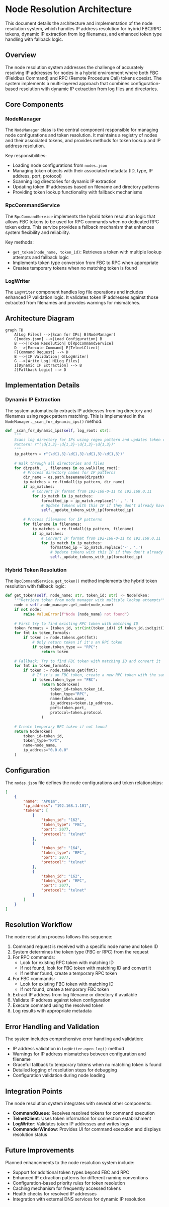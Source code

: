 # Node Resolution Architecture

This document details the architecture and implementation of the node resolution system, which handles IP address resolution for hybrid FBC/RPC tokens, dynamic IP extraction from log filenames, and enhanced token type handling with fallback logic.

## Overview

The node resolution system addresses the challenge of accurately resolving IP addresses for nodes in a hybrid environment where both FBC (Fieldbus Command) and RPC (Remote Procedure Call) tokens coexist. The system implements a multi-layered approach that combines configuration-based resolution with dynamic IP extraction from log files and directories.

## Core Components

### NodeManager

The `NodeManager` class is the central component responsible for managing node configurations and token resolution. It maintains a registry of nodes and their associated tokens, and provides methods for token lookup and IP address resolution.

Key responsibilities:
- Loading node configurations from `nodes.json`
- Managing token objects with their associated metadata (ID, type, IP address, port, protocol)
- Scanning log directories for dynamic IP extraction
- Updating token IP addresses based on filename and directory patterns
- Providing token lookup functionality with fallback mechanisms

### RpcCommandService

The `RpcCommandService` implements the hybrid token resolution logic that allows FBC tokens to be used for RPC commands when no dedicated RPC token exists. This service provides a fallback mechanism that enhances system flexibility and reliability.

Key methods:
- `get_token(node_name, token_id)`: Retrieves a token with multiple lookup attempts and fallback logic
- Implements token type conversion from FBC to RPC when appropriate
- Creates temporary tokens when no matching token is found

### LogWriter

The `LogWriter` component handles log file operations and includes enhanced IP validation logic. It validates token IP addresses against those extracted from filenames and provides warnings for mismatches.

## Architecture Diagram

```mermaid
graph TD
    A[Log Files] -->|Scan for IPs| B(NodeManager)
    C[nodes.json] -->|Load Configuration| B
    B -->|Token Resolution| D[RpcCommandService]
    D -->|Execute Command| E[TelnetClient]
    F[Command Request] --> D
    B -->|IP Validation| G[LogWriter]
    G -->|Write Log| H[Log Files]
    I[Dynamic IP Extraction] --> B
    J[Fallback Logic] --> D
```

## Implementation Details

### Dynamic IP Extraction

The system automatically extracts IP addresses from log directory and filenames using regex pattern matching. This is implemented in the `NodeManager._scan_for_dynamic_ips()` method:

```python
def _scan_for_dynamic_ips(self, log_root: str):
    """
    Scans log directory for IPs using regex pattern and updates token objects
    Pattern: r"(\d{1,3}-\d{1,3}-\d{1,3}-\d{1,3})"
    """
    ip_pattern = r"(\d{1,3}-\d{1,3}-\d{1,3}-\d{1,3})"
    
    # Walk through all directories and files
    for dirpath, _, filenames in os.walk(log_root):
        # Process directory names for IP patterns
        dir_name = os.path.basename(dirpath)
        ip_matches = re.findall(ip_pattern, dir_name)
        if ip_matches:
            # Convert IP format from 192-168-0-11 to 192.168.0.11
            for ip_match in ip_matches:
                formatted_ip = ip_match.replace('-', '.')
                # Update tokens with this IP if they don't already have a valid IP
                self._update_tokens_with_ip(formatted_ip)
        
        # Process filenames for IP patterns
        for filename in filenames:
            ip_matches = re.findall(ip_pattern, filename)
            if ip_matches:
                # Convert IP format from 192-168-0-11 to 192.168.0.11
                for ip_match in ip_matches:
                    formatted_ip = ip_match.replace('-', '.')
                    # Update tokens with this IP if they don't already have a valid IP
                    self._update_tokens_with_ip(formatted_ip)
```

### Hybrid Token Resolution

The `RpcCommandService.get_token()` method implements the hybrid token resolution with fallback logic:

```python
def get_token(self, node_name: str, token_id: str) -> NodeToken:
    """Retrieve token from node manager with multiple lookup attempts"""
    node = self.node_manager.get_node(node_name)
    if not node:
        raise ValueError(f"Node {node_name} not found")
    
    # First try to find existing RPC token with matching ID
    token_formats = [token_id, str(int(token_id)) if token_id.isdigit() else token_id]
    for fmt in token_formats:
        if token := node.tokens.get(fmt):
            # Only return token if it's an RPC token
            if token.token_type == "RPC":
                return token
    
    # Fallback: Try to find FBC token with matching ID and convert it
    for fmt in token_formats:
        if token := node.tokens.get(fmt):
            # If it's an FBC token, create a new RPC token with the same ID and IP
            if token.token_type == "FBC":
                return NodeToken(
                    token_id=token.token_id,
                    token_type="RPC",
                    name=token.name,
                    ip_address=token.ip_address,
                    port=token.port,
                    protocol=token.protocol
                )
    
    # Create temporary RPC token if not found
    return NodeToken(
        token_id=token_id,
        token_type="RPC",
        name=node_name,
        ip_address="0.0.0.0"
    )
```

## Configuration

The `nodes.json` file defines the node configurations and token relationships:

```json
[
    {
        "name": "AP01m",
        "ip_address": "192.168.1.101",
        "tokens": [
            {
                "token_id": "162",
                "token_type": "FBC",
                "port": 2077,
                "protocol": "telnet"
            },
            {
                "token_id": "164",
                "token_type": "RPC",
                "port": 2077,
                "protocol": "telnet"
            },
            {
                "token_id": "162",
                "token_type": "RPC",
                "port": 2077,
                "protocol": "telnet"
            }
        ]
    }
]
```

## Resolution Workflow

The node resolution process follows this sequence:

1. Command request is received with a specific node name and token ID
2. System determines the token type (FBC or RPC) from the request
3. For RPC commands:
   - Look for existing RPC token with matching ID
   - If not found, look for FBC token with matching ID and convert it
   - If neither found, create a temporary RPC token
4. For FBC commands:
   - Look for existing FBC token with matching ID
   - If not found, create a temporary FBC token
5. Extract IP address from log filename or directory if available
6. Validate IP address against token configuration
7. Execute command using the resolved token
8. Log results with appropriate metadata

## Error Handling and Validation

The system includes comprehensive error handling and validation:

- IP address validation in `LogWriter.open_log()` method
- Warnings for IP address mismatches between configuration and filename
- Graceful fallback to temporary tokens when no matching token is found
- Detailed logging of resolution steps for debugging
- Configuration validation during node loading

## Integration Points

The node resolution system integrates with several other components:

- **CommandQueue**: Receives resolved tokens for command execution
- **TelnetClient**: Uses token information for connection establishment
- **LogWriter**: Validates token IP addresses and writes logs
- **CommanderWindow**: Provides UI for command execution and displays resolution status

## Future Improvements

Planned enhancements to the node resolution system include:
- Support for additional token types beyond FBC and RPC
- Enhanced IP extraction patterns for different naming conventions
- Configuration-based priority rules for token resolution
- Caching mechanism for frequently accessed tokens
- Health checks for resolved IP addresses
- Integration with external DNS services for dynamic IP resolution